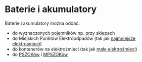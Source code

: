 # Baterie i akumulatory

Baterie i akumulatory można oddać:

- do wyznaczonych pojemników np. przy sklepach
- do Miejskich Punktów Elektroodpadów (tak jak [najmniejsze elektrośmieci](./elektrosmieci/#najmniejsze-elektrośmieci))
- do kontenerów na elektrośmieci (tak jak [małe elektrośmieci](./elektrosmieci/#małe-elektrośmieci))
- do [PSZOKów](./pszok.md) i [MPSZOKów](./mpszok.md)
